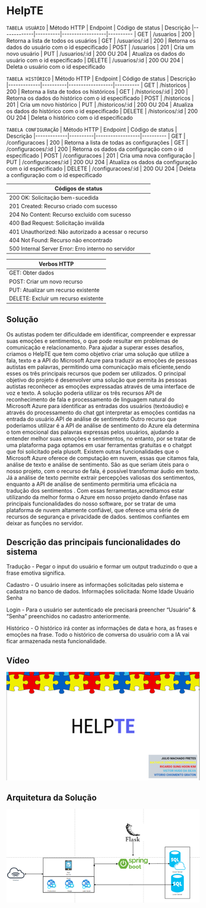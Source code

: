 # HelpTE

`TABELA USUÁRIO`
| Método HTTP | Endpoint | Código de status | Descrição
|-------------|----------|------------------|----------
| GET | /usuarios | 200 | Retorna a lista de todos os usuários
| GET | /usuarios/:id | 200 | Retorna os dados do usuário com o id especificado
| POST | /usuarios | 201 | Cria um novo usuário
| PUT | /usuarios/:id | 200 OU 204 | Atualiza os dados do usuário com o id especificado
| DELETE | /usuarios/:id | 200 OU 204 | Deleta o usuário com o id especificado

`TABELA HISTÓRICO`
| Método HTTP | Endpoint | Código de status | Descrição
|-------------|----------|------------------|----------
| GET | /historicos | 200 | Retorna a lista de todos os históricos
| GET | /historicos/:id | 200 | Retorna os dados do histórico com o id especificado
| POST | /historicos | 201 | Cria um novo histórico
| PUT | /historicos/:id | 200 OU 204 | Atualiza os dados do histórico com o id especificado
| DELETE | /historicos/:id | 200 OU 204 | Deleta o histórico com o id especificado

`TABELA CONFIGURAÇÃO`
| Método HTTP | Endpoint | Código de status | Descrição
|-------------|----------|------------------|----------
| GET | /configuracoes | 200 | Retorna a lista de todas as configurações
| GET | /configuracoes/:id | 200 | Retorna os dados da configuração com o id especificado
| POST | /configuracoes | 201 | Cria uma nova configuração
| PUT | /configuracoes/:id | 200 OU 204 | Atualiza os dados da configuração com o id especificado
| DELETE | /configuracoes/:id | 200 OU 204 | Deleta a configuração com o id especificado

| Códigos de status
|------------------
| 200 OK: Solicitação bem-sucedida
| 201 Created: Recurso criado com sucesso
| 204 No Content: Recurso excluído com sucesso
| 400 Bad Request: Solicitação inválida
| 401 Unauthorized: Não autorizado a acessar o recurso
| 404 Not Found: Recurso não encontrado
| 500 Internal Server Error: Erro interno no servidor

| Verbos HTTP
|------------
| GET: Obter dados
| POST: Criar um novo recurso
| PUT: Atualizar um recurso existente
| DELETE: Excluir um recurso existente

## Solução

Os autistas podem ter dificuldade em identificar, compreender e expressar suas emoções e sentimentos, o que pode resultar em problemas de comunicação e relacionamento. Para ajudar a superar esses desafios, criamos o HelpTE que tem como objetivo criar uma solução que utilize a fala, texto e a API do Microsoft Azure para traduzir as emoções de pessoas autistas em palavras, permitindo uma comunicação mais eficiente,sendo esses os três principais recursos que podem ser utilizados.
O principal objetivo do projeto é desenvolver uma solução que permita às pessoas autistas reconhecer as emoções expressadas através de uma interface de voz e texto. A solução poderia utilizar os três recursos API de reconhecimento de fala e processamento de linguagem natural do Microsoft Azure para identificar as entradas dos usuários (textoáudio) e através do processamento do chat gpt interpretar as emoções contidas na entrada do usuário.API de análise de sentimento Outro recurso que poderíamos utilizar é a API de análise de sentimento do Azure ela determina o tom emocional das palavras expressas pelos usuários, ajudando a entender melhor suas emoções e sentimentos, no entanto, por se tratar de uma plataforma paga optamos em usar ferramentas gratuitas e o chatgpt que foi solicitado pela plusoft.
Existem outras  funcionalidades que o Microsoft Azure oferece de computação em nuvem, essas que citamos fala, análise de texto e análise de sentimento. São as que seriam úteis para o nosso projeto, com o recurso de fala, é possível transformar áudio em texto. Já a análise de texto permite extrair percepções valiosas dos sentimentos, enquanto a API de análise de sentimento permitiria uma eficácia na tradução dos sentimentos . Com essas ferramentas,acreditamos estar utilizando da melhor forma o Azure em nosso projeto dando ênfase nas principais funcionalidades do nosso software,  por se tratar de uma plataforma de nuvem altamente confiável, que oferece uma série de recursos de segurança e privacidade de dados. sentimos confiantes em deixar as funções no servidor.

## Descrição das principais funcionalidades do sistema

Tradução - Pegar o input do usuário e formar um output traduzindo o que a frase emotiva significa. 

Cadastro - O usuário insere as informações solicitadas pelo sistema e cadastra no banco de dados. Informações solicitada:
Nome
Idade
Usuário
Senha 

Login - Para o usuário ser autenticado ele precisará preencher “Usuário” & “Senha” preenchidos no cadastro anteriormente.

Histórico - O histórico irá conter as informações de data e hora, as frases e emoções na frase. Todo o histórico de conversa do usuário com a IA vai ficar armazenada nesta funcionalidade.

## Vídeo

[![video](helpte.png)](https://www.youtube.com/watch?v=g6m1TLmUnws&ab_channel=matheusgomesmontemurro)

## Arquitetura da Solução

![TOGAF](image.png "TOGAF")